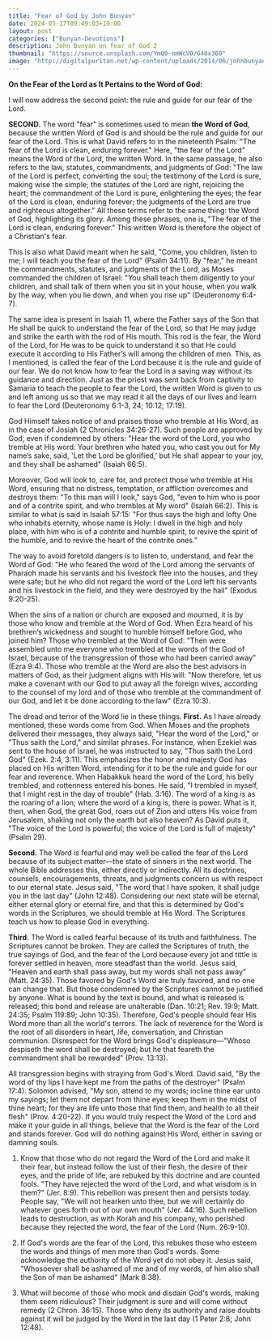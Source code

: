 ```yaml
---
title: "Fear of God by John Bunyan"
date: 2024-05-17T09:49:03+10:00
layout: post
categories: ["Bunyan-Devotions"]
description: John Bunyan on fear of God 2
thumbnail: "https://source.unsplash.com/YmQ0-nmWcV0/640x360"
image: "http://digitalpuritan.net/wp-content/uploads/2014/06/johnbunyana.jpeg"
---
```


**On the Fear of the Lord as It Pertains to the Word of God:**

I will now address the second point: the rule and guide for our fear of the Lord.

**SECOND.** The word "fear" is sometimes used to mean **the Word of God**, because the written Word of God is and should be the rule and guide for our fear of the Lord. This is what David refers to in the nineteenth Psalm: "The fear of the Lord is clean, enduring forever." Here, "the fear of the Lord" means the Word of the Lord, the written Word. In the same passage, he also refers to the law, statutes, commandments, and judgments of God: "The law of the Lord is perfect, converting the soul; the testimony of the Lord is sure, making wise the simple; the statutes of the Lord are right, rejoicing the heart; the commandment of the Lord is pure, enlightening the eyes; the fear of the Lord is clean, enduring forever; the judgments of the Lord are true and righteous altogether." All these terms refer to the same thing: the Word of God, highlighting its glory. Among these phrases, one is, "The fear of the Lord is clean, enduring forever." This written Word is therefore the object of a Christian's fear.

This is also what David meant when he said, "Come, you children, listen to me; I will teach you the fear of the Lord" (Psalm 34:11). By "fear," he meant the commandments, statutes, and judgments of the Lord, as Moses commanded the children of Israel: "You shall teach them diligently to your children, and shall talk of them when you sit in your house, when you walk by the way, when you lie down, and when you rise up" (Deuteronomy 6:4-7).

The same idea is present in Isaiah 11, where the Father says of the Son that He shall be quick to understand the fear of the Lord, so that He may judge and strike the earth with the rod of His mouth. This rod is the fear, the Word of the Lord, for He was to be quick to understand it so that He could execute it according to His Father’s will among the children of men. This, as I mentioned, is called the fear of the Lord because it is the rule and guide of our fear. We do not know how to fear the Lord in a saving way without its guidance and direction. Just as the priest was sent back from captivity to Samaria to teach the people to fear the Lord, the written Word is given to us and left among us so that we may read it all the days of our lives and learn to fear the Lord (Deuteronomy 6:1-3, 24; 10:12; 17:19).

God Himself takes notice of and praises those who tremble at His Word, as in the case of Josiah (2 Chronicles 34:26-27). Such people are approved by God, even if condemned by others: "Hear the word of the Lord, you who tremble at His word: Your brethren who hated you, who cast you out for My name’s sake, said, 'Let the Lord be glorified,' but He shall appear to your joy, and they shall be ashamed" (Isaiah 66:5).

Moreover, God will look to, care for, and protect those who tremble at His Word, ensuring that no distress, temptation, or affliction overcomes and destroys them: "To this man will I look," says God, "even to him who is poor and of a contrite spirit, and who trembles at My word" (Isaiah 66:2). This is similar to what is said in Isaiah 57:15: "For thus says the high and lofty One who inhabits eternity, whose name is Holy: I dwell in the high and holy place, with him who is of a contrite and humble spirit, to revive the spirit of the humble, and to revive the heart of the contrite ones."

The way to avoid foretold dangers is to listen to, understand, and fear the Word of God: "He who feared the word of the Lord among the servants of Pharaoh made his servants and his livestock flee into the houses, and they were safe; but he who did not regard the word of the Lord left his servants and his livestock in the field, and they were destroyed by the hail" (Exodus 9:20-25).

When the sins of a nation or church are exposed and mourned, it is by those who know and tremble at the Word of God. When Ezra heard of his brethren’s wickedness and sought to humble himself before God, who joined him? Those who trembled at the Word of God: "Then were assembled unto me everyone who trembled at the words of the God of Israel, because of the transgression of those who had been carried away" (Ezra 9:4). Those who tremble at the Word are also the best advisors in matters of God, as their judgment aligns with His will: "Now therefore, let us make a covenant with our God to put away all the foreign wives, according to the counsel of my lord and of those who tremble at the commandment of our God, and let it be done according to the law" (Ezra 10:3).

The dread and terror of the Word lie in these things.
**First.** As I have already mentioned, these words come from God. When Moses and the prophets delivered their messages, they always said, "Hear the word of the Lord," or "Thus saith the Lord," and similar phrases. For instance, when Ezekiel was sent to the house of Israel, he was instructed to say, "Thus saith the Lord God" (Ezek. 2:4, 3:11). This emphasizes the honor and majesty God has placed on His written Word, intending for it to be the rule and guide for our fear and reverence. When Habakkuk heard the word of the Lord, his belly trembled, and rottenness entered his bones. He said, "I trembled in myself, that I might rest in the day of trouble" (Hab. 3:16). The word of a king is as the roaring of a lion; where the word of a king is, there is power. What is it, then, when God, the great God, roars out of Zion and utters His voice from Jerusalem, shaking not only the earth but also heaven? As David puts it, "The voice of the Lord is powerful; the voice of the Lord is full of majesty" (Psalm 29).

**Second.** The Word is fearful and may well be called the fear of the Lord because of its subject matter—the state of sinners in the next world. The whole Bible addresses this, either directly or indirectly. All its doctrines, counsels, encouragements, threats, and judgments concern us with respect to our eternal state. Jesus said, "The word that I have spoken, it shall judge you in the last day" (John 12:48). Considering our next state will be eternal, either eternal glory or eternal fire, and that this is determined by God's words in the Scriptures, we should tremble at His Word. The Scriptures teach us how to please God in everything.

**Third.** The Word is called fearful because of its truth and faithfulness. The Scriptures cannot be broken. They are called the Scriptures of truth, the true sayings of God, and the fear of the Lord because every jot and tittle is forever settled in heaven, more steadfast than the world. Jesus said, "Heaven and earth shall pass away, but my words shall not pass away" (Matt. 24:35). Those favored by God's Word are truly favored, and no one can change that. But those condemned by the Scriptures cannot be justified by anyone. What is bound by the text is bound, and what is released is released; this bond and release are unalterable (Dan. 10:21; Rev. 19:9; Matt. 24:35; Psalm 119:89; John 10:35). Therefore, God's people should fear His Word more than all the world's terrors. The lack of reverence for the Word is the root of all disorders in heart, life, conversation, and Christian communion. Disrespect for the Word brings God's displeasure—"Whoso despiseth the word shall be destroyed; but he that feareth the commandment shall be rewarded" (Prov. 13:13).

All transgression begins with straying from God's Word. David said, "By the word of thy lips I have kept me from the paths of the destroyer" (Psalm 17:4). Solomon advised, "My son, attend to my words; incline thine ear unto my sayings; let them not depart from thine eyes; keep them in the midst of thine heart; for they are life unto those that find them, and health to all their flesh" (Prov. 4:20-22). If you would truly respect the Word of the Lord and make it your guide in all things, believe that the Word is the fear of the Lord and stands forever. God will do nothing against His Word, either in saving or damning souls.

1. Know that those who do not regard the Word of the Lord and make it their fear, but instead follow the lust of their flesh, the desire of their eyes, and the pride of life, are rebuked by this doctrine and are counted fools. "They have rejected the word of the Lord, and what wisdom is in them?" (Jer. 8:9). This rebellion was present then and persists today. People say, "We will not hearken unto thee, but we will certainly do whatever goes forth out of our own mouth" (Jer. 44:16). Such rebellion leads to destruction, as with Korah and his company, who perished because they rejected the word, the fear of the Lord (Num. 26:9-10).

2. If God's words are the fear of the Lord, this rebukes those who esteem the words and things of men more than God's words. Some acknowledge the authority of the Word yet do not obey it. Jesus said, "Whosoever shall be ashamed of me and of my words, of him also shall the Son of man be ashamed" (Mark 8:38).

3. What will become of those who mock and disdain God's words, making them seem ridiculous? Their judgment is sure and will come without remedy (2 Chron. 36:15). Those who deny its authority and raise doubts against it will be judged by the Word in the last day (1 Peter 2:8; John 12:48).

